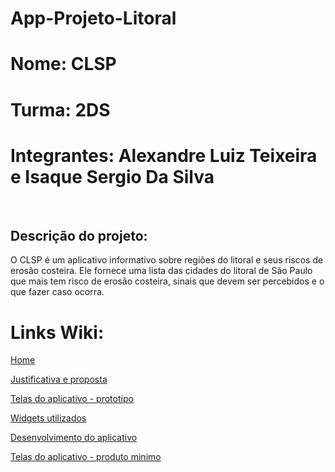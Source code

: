 # App-Projeto-Litoral

<h1>Nome: CLSP</h1>
<h1> Turma:  2DS </h1>
<h1>Integrantes: Alexandre Luiz Teixeira e Isaque Sergio Da Silva </h1>
<br>
<h2>Descrição do projeto:</h2></h2>
<p>O CLSP é um aplicativo informativo sobre regiões do litoral e seus riscos de erosão costeira. Ele fornece uma lista das cidades do litoral de São Paulo que mais tem risco de erosão costeira, sinais que devem ser percebidos e o que fazer caso ocorra. </p>

<h1>Links Wiki:</h1>

<a href="https://github.com/alexandreteixeira13/App-Projeto-Litoral/wiki">Home</a>

<a href="https://github.com/alexandreteixeira13/App-Projeto-Litoral/wiki/Justificativa-e-Proposta-do-aplicativo">Justificativa e proposta</a>

<a href="https://github.com/alexandreteixeira13/App-Projeto-Litoral/wiki/Telas-do-aplicativo-‐-protótipo">Telas do aplicativo - prototipo</a>

<a href="https://github.com/alexandreteixeira13/App-Projeto-Litoral/wiki/Widgets-utilizados">Widgets utilizados</a>

<a href="https://github.com/alexandreteixeira13/App-Projeto-Litoral/wiki/Desenvolvimento-do-Aplicativo">Desenvolvimento do aplicativo</a>

<a href="https://github.com/alexandreteixeira13/App-Projeto-Litoral/wiki/Telas-do-aplicativo-e-caminho-de-navegação-‐-produto-minimo">Telas do aplicativo - produto minimo</a>
